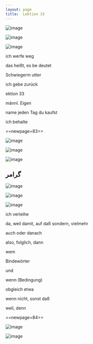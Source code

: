 ```yaml
---
layout: page
title:  Lektion 33
---
```



![image](/assets/s/085.png-03.png)

![image](/assets/s/2col/085.png-06_1L.png)

![image](/assets/s/2col/085.png-06_2R.png)

ich werfe weg

das heißt, es be­ deutet

Schwiegerm utter

ich gebe zurück



ektion 33

männl. Eigen

name jeden Tag du kaufst

ich behalte



==newpage=83==

![image](/assets/s/2col/086.png-02_1L.png)

![image](/assets/s/2col/086.png-02_2R.png)

![image](/assets/s/086.png-03.png)

## گرامر

![image](/assets/s/086.png-08.png)

![image](/assets/s/2col/086.png-09_1L.png)

![image](/assets/s/2col/086.png-09_2R.png)

ich verleihe

da, weil damit, auf daß sondern, vielmehr

auch oder danach

also, folglich, dann



wem

Bindewörter

und

wenn (Bedingung)

obgleich etwa

wenn nicht, sonst daß

weil, denn



==newpage=84==

![image](/assets/s/2col/087.png-02_1L.png)

![image](/assets/s/2col/087.png-02_2R.png)

